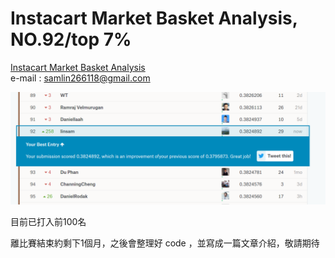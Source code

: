 # Instacart Market Basket Analysis, NO.92/top 7%

 [Instacart Market Basket Analysis](https://www.kaggle.com/c/instacart-market-basket-analysis)<br>
 e-mail : samlin266118@gmail.com <br>

![rank](https://raw.githubusercontent.com/f496328mm/Instacart_Market_Basket_Analysis/master/92.png)

目前已打入前100名

離比賽結束約剩下1個月，之後會整理好 code ，並寫成一篇文章介紹，敬請期待

